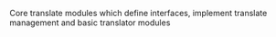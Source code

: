 Core translate modules which define interfaces, implement translate management and basic translator modules
